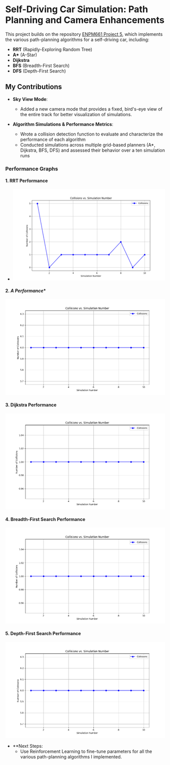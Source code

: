 # Self-Driving Car Simulation: Path Planning and Camera Enhancements

This project builds on the repository [ENPM661 Project 5](https://github.com/BrianBock/ENPM661-Project-5), which implements the various path-planning algorithms for a self-driving car, including:
- **RRT** (Rapidly-Exploring Random Tree)
- **A\*** (A-Star)
- **Dijkstra**
- **BFS** (Breadth-First Search)
- **DFS** (Depth-First Search)

## My Contributions
- **Sky View Mode**:
  - Added a new camera mode that provides a fixed, bird's-eye view of the entire track for better visualization of simulations.
  
- **Algorithm Simulations & Performance Metrics**:
  - Wrote a collision detection function to evaluate and characterize the performance of each algorithm
  - Conducted  simulations across multiple grid-based planners (A*, Dijkstra, BFS, DFS) and assessed their behavior over a ten simulation runs
  
### Performance Graphs
#### 1. **RRT Performance**
  - ![RRT Performance](./assets/RRT_collisions.png)
    
#### 2. **A* Performance**
![A* Performance](./assets/Astar_collisions.png)

#### 3. **Dijkstra Performance**
![Dijkstra Performance](./assets/Dijkstra_collisions.png)

#### 4. **Breadth-First Search Performance**
![Breadth-First Search Performance](./assets/BFS_collisions.png)

#### 5. **Depth-First Search Performance**
![Depth-First Search Performance](./assets/DFS_collisions.png)

- **Next Steps:
  - Use Reinforcement Learning to fine-tune parameters for all the various path-planning algorithms I implemented. 
